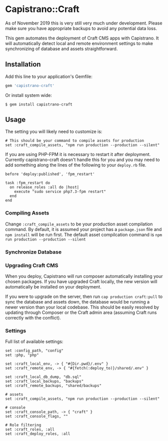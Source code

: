 # Capistrano::Craft

As of November 2019 this is very still very much under development. Please make sure you have appropriate backups to avoid any potential data loss.

This gem automates the deployment of Craft CMS apps with Capistrano. It will automatically detect local and remote environment settings to make synchronizing of database and assets straightforward.

## Installation

Add this line to your application's Gemfile:

```ruby
gem 'capistrano-craft'
```

Or install system wide:

    $ gem install capistrano-craft

## Usage

The setting you will likely need to customize is:
```
# This should be your command to compile assets for production
set :craft_compile_assets, "npm run production --production --silent"
```

If you are using PHP-FPM it is necessary to restart it after deployment. Currently capistrano-craft doesn't handle this for you and you may need to add something along the lines of the following to your `deploy.rb` file.

```
before 'deploy:published', 'fpm_restart'

task :fpm_restart do
  on release_roles :all do |host|
    execute "sudo service php7.3-fpm restart"
  end
end
```

### Compiling Assets

Change `:craft_compile_assets` to be your production asset compilation command. By default, it is assumed your project has a `package.json` file and  `npm install` will be run first. The default asset compilcation command is `npm run production --production --silent`

### Synchronize Database


### Upgrading Craft CMS

When you deploy, Capistrano will run composer automatically installing your chosen packages. If you have upgraded Craft locally, the new version will automatically be installed on your deployment.

If you were to upgrade on the server, then run `cap production craft:pull` to sync the database and assets down, the database would be running a newer version than your local codebase. This should be easily resolved by updating through Composer or the Craft admin area (assuming Craft runs correctly with the conflict).

### Settings

Full list of available settings:

```
set :config_path, "config"
set :php, "php"

set :craft_local_env, -> { "#{Dir.pwd}/.env" }
set :craft_remote_env, -> { "#{fetch(:deploy_to)}/shared/.env" }

set :craft_local_db_dump, "db.sql"
set :craft_local_backups, "backups"
set :craft_remote_backups, "shared/backups"

# assets
set :craft_compile_assets, "npm run production --production --silent"

# console
set :craft_console_path, -> { "craft" }
set :craft_console_flags, ""

# Role filtering
set :craft_roles, :all
set :craft_deploy_roles, :all
```
